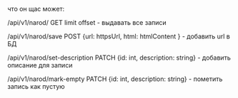 что он щас может:

/api/v1/narod/ GET limit offset - выдавать все записи

/api/v1/narod/save POST {url: httpsUrl, html: htmlContent } - добавить url в БД

/api/v1/narod/set-description PATCH {id: int, description: string} - добавить описание для записи

/api/v1/narod/mark-empty PATCH {id: int, description: string} - пометить запись как пустую
